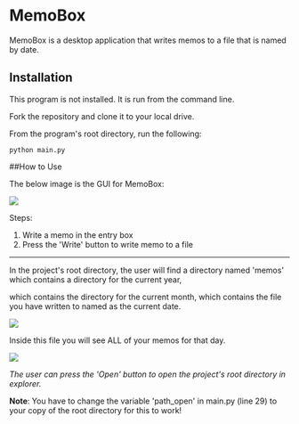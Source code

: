# MemoBox

MemoBox is a desktop application that writes memos to a file that is named by date.

## Installation

This program is not installed. It is run from the command line.

Fork the repository and clone it to your local drive.

From the program's root directory, run the following:

`python main.py`

##How to Use

The below image is the GUI for MemoBox:

![](http://s32.postimg.org/s2vkacvxx/memobox_gui.png)

Steps:

1. Write a memo in the entry box
2. Press the 'Write' button to write memo to a file

---

In the project's root directory, the user will find a directory named 'memos' which contains a directory for the current year, 

which contains the directory for the current month, which contains the file you have written to named as the current date.

![](http://s32.postimg.org/mw4fgapbp/memobox_path.png)

Inside this file you will see ALL of your memos for that day.

![](http://s32.postimg.org/tsa99znw5/memobox_txt.png)

*The user can press the 'Open' button to open the project's root directory in explorer.*

**Note**: You have to change the variable 'path_open' in main.py (line 29) to your copy of the root directory for this to work!
